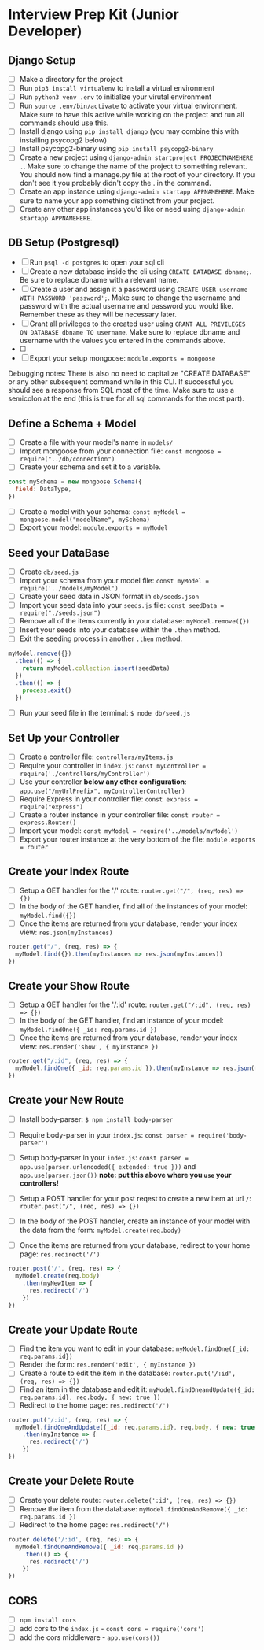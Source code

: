 # Interview Prep Kit (Junior Developer)

## Django Setup

- [ ] Make a directory for the project
- [ ] Run `pip3 install virtualenv` to install a virtual environment
- [ ] Run `python3 venv .env` to initialize your virutal environment
- [ ] Run `source .env/bin/activate` to activate your virtual environment. Make sure to have this active while working on the project and run all commands should use this. 
- [ ] Install django using `pip install django` (you may combine this with installing psycopg2 below)
- [ ] Install psycopg2-binary using `pip install psycopg2-binary` 
- [ ] Create a new project using `django-admin startproject PROJECTNAMEHERE .`. Make sure to change the name of the project to something relevant. You should now find a manage.py file at the root of your directory. If you don't see it you probably didn't copy the . in the command. 
- [ ] Create an app instance using `django-admin startapp APPNAMEHERE`. Make sure to name your app something distinct from your project. 
- [ ] Create any other app instances you'd like or need using `django-admin startapp APPNAMEHERE`.

## DB Setup (Postgresql)

- [ ] Run `psql -d postgres` to open your sql cli
- [ ] Create a new database inside the cli using `CREATE DATABASE dbname;`. Be sure to replace dbname with a relevant name. 
- [ ] Create a user and assign it a password using `CREATE USER username WITH PASSWORD 'password';`. Make sure to change the username and password with the actual username and password you would like. Remember these as they will be necessary later. 
- [ ] Grant all privileges to the created user using `GRANT ALL PRIVILEGES ON DATABASE dbname TO username`. Make sure to replace dbname and username with the values you entered in the commands above. 
- [ ] 
- [ ] Export your setup mongoose: `module.exports = mongoose`

Debugging notes: There is also no need to capitalize "CREATE DATABASE" or any other subsequent command while in this CLI. If successful you should see a response from SQL most of the time. Make sure to use a semicolon at the end (this is true for all sql commands for the most part). 

## Define a Schema + Model

- [ ] Create a file with your model's name in `models/`
- [ ] Import mongoose from your connection file: `const mongoose = require("../db/connection")`
- [ ] Create your schema and set it to a variable.
```js
const mySchema = new mongoose.Schema({
  field: DataType,
})
```
- [ ] Create a model with your schema: `const myModel = mongoose.model("modelName", mySchema)`
- [ ] Export your model: `module.exports = myModel`

## Seed your DataBase

- [ ] Create `db/seed.js`
- [ ] Import your schema from your model file: `const myModel = require('../models/myModel')`
- [ ] Create your seed data in JSON format in `db/seeds.json`
- [ ] Import your seed data into your `seeds.js` file: `const seedData = require("./seeds.json")`
- [ ] Remove all of the items currently in your database: `myModel.remove({})`
- [ ] Insert your seeds into your database within the `.then` method.
- [ ] Exit the seeding process in another `.then` method.
```js
myModel.remove({})
  .then(() => {
    return myModel.collection.insert(seedData)
  })
  .then(() => {
    process.exit()
  })
```
- [ ] Run your seed file in the terminal: `$ node db/seed.js`

## Set Up your Controller

- [ ] Create a controller file: `controllers/myItems.js`
- [ ] Require your controller in `index.js`: `const myController = require('./controllers/myController')`
- [ ] Use your controller **below any other configuration**: `app.use("/myUrlPrefix", myControllerController)`
- [ ] Require Express in your controller file: `const express = require("express")`
- [ ] Create a router instance in your controller file: `const router = express.Router()`
- [ ] Import your model: `const myModel = require('../models/myModel')`
- [ ] Export your router instance at the very bottom of the file: `module.exports = router`

## Create your Index Route

- [ ] Setup a GET handler for the '/' route: `router.get("/", (req, res) => {})`
- [ ] In the body of the GET handler, find all of the instances of your model: `myModel.find({})`
- [ ] Once the items are returned from your database, render your index view: `res.json(myInstances)`
```js
router.get("/", (req, res) => {
  myModel.find({}).then(myInstances => res.json(myInstances))
})
```

## Create your Show Route

- [ ] Setup a GET handler for the '/:id' route: `router.get("/:id", (req, res) => {})`
- [ ] In the body of the GET handler, find an instance of your model: `myModel.findOne({ _id: req.params.id })`
- [ ] Once the items are returned from your database, render your index view: `res.render('show', { myInstance })`
```js
router.get("/:id", (req, res) => {
  myModel.findOne({ _id: req.params.id }).then(myInstance => res.json(myInstance)))
})
```

## Create your New Route

- [ ] Install body-parser: `$ npm install body-parser`
- [ ] Require body-parser in your `index.js`: `const parser = require('body-parser')`
- [ ] Setup body-parser in your `index.js`: `const parser = app.use(parser.urlencoded({ extended: true }))` and `app.use(parser.json())` **note: put this above where you `use` your controllers!**

- [ ] Setup a POST handler for your post reqest to create a new item at url `/`: `router.post("/", (req, res) => {})`
- [ ] In the body of the POST handler, create an instance of your model with the data from the form: `myModel.create(req.body)`
- [ ] Once the items are returned from your database, redirect to your home page: `res.redirect('/')`
```js
router.post('/', (req, res) => {
  myModel.create(req.body)
    .then(myNewItem => {
      res.redirect('/')
    })
})
```

## Create your Update Route

- [ ] Find the item you want to edit in your database: `myModel.findOne({_id: req.params.id})`
- [ ] Render the form: `res.render('edit', { myInstance })`
- [ ] Create a route to edit the item in the database: `router.put('/:id', (req, res) => {})`
- [ ] Find an item in the database and edit it: `myModel.findOneandUpdate({_id: req.params.id}, req.body, { new: true })`
- [ ] Redirect to the home page: `res.redirect('/')`
```js
router.put('/:id', (req, res) => {
  myModel.findOneAndUpdate({_id: req.params.id}, req.body, { new: true })
    .then(myInstance => {
      res.redirect('/')
    })
})
```

## Create your Delete Route

- [ ] Create your delete route: `router.delete(':id', (req, res) => {})`
- [ ] Remove the item from the database: `myModel.findOneAndRemove({ _id: req.params.id })`
- [ ] Redirect to the home page: `res.redirect('/')`
```js
router.delete('/:id', (req, res) => {
  myModel.findOneAndRemove({ _id: req.params.id })
    .then(() => {
      res.redirect('/')
    })
})
```

## CORS

- [ ] `npm install cors`
- [ ] add cors to the `index.js` - `const cors = require('cors')`
- [ ] add the cors middleware - `app.use(cors())`
